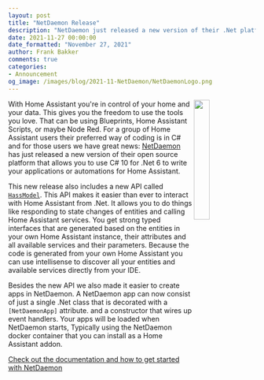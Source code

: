 ```yaml
---
layout: post
title: "NetDaemon Release"
description: "NetDaemon just released a new version of their .Net platform for Home Assistant"
date: 2021-11-27 00:00:00
date_formatted: "November 27, 2021"
author: Frank Bakker
comments: true
categories:
- Announcement
og_image: /images/blog/2021-11-NetDaemon/NetDaemonLogo.png
---
```


<img src='/images/blog/2021-11-NetDaemon/NetDaemonLogo.png' style='border: 0;box-shadow: none; width: 25%; height: 25%; float: right;'>

With Home Assistant you're in control of your home and your data. This gives you the freedom to use the tools you love. That can be using Blueprints, Home Assistant Scripts, or maybe Node Red. For a group of Home Assistant users their preferred way of coding is in C# and for those users we have great news: [NetDaemon](https://netdaemon.xyz/) has just released a new version of their open source platform that allows you to use C# 10 for .Net 6 to write your applications or automations for Home Assistant.

This new release also includes a new API called [`HassModel`](https://netdaemon.xyz/docs/hass_model/hass_model). This API makes it easier than ever to interact with Home Assistant from .Net. It allows you to do things like responding to state changes of entities and calling Home Assistant services. You get strong typed interfaces that are generated based on the entities in your own Home Assistant instance, their attributes and all available services and their parameters. Because the code is generated from your own Home Assistant you can use intellisense to discover all your entities and available services directly from your IDE.

Besides the new API we also made it easier to create apps in NetDaemon. A NetDaemon app can now consist of just a single .Net class that is decorated with a `[NetDaemonApp]` attribute. and a constructor that wires up event handlers. Your apps will be loaded when NetDaemon starts, Typically using the NetDaemon docker container that you can install as a Home Assistant addon.

[Check out the documentation and how to get started with NetDaemon](https://netdaemon.xyz/)
